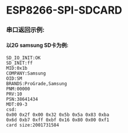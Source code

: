 # ESP8266-SPI-SDCARD  
### 串口返回示例:  
#### 以2G samsung SD卡为例:  
```
SD_IO_INIT:OK
SD_INIT:ff
MID:0x1b
COMPANY:Samsung
OID:SM
BRANDS:ProGrade,Samsung
PNM:00000
PRV:10
PSN:38641434
MDT:09-3
csd:
0x00 0x2f 0x00 0x32 0x5b 0x5a 0x83 0xba 
0x6d 0xb7 0xff 0xbf 0x16 0x80 0x00 0xf1 
card size:2001731584
```